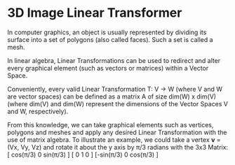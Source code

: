 # 3D Image Linear Transformer

In computer graphics, an object is usually represented by dividing its surface into a set of polygons (also called faces). Such a set is called a mesh.

In linear algebra, Linear Transformations can be used to redirect and alter every graphical element (such as vectors or matrices) within a Vector Space.

Conveniently, every valid Linear Transformation T: V -> W (where V and W are vector spaces) can be defined as a matrix A of size dim(W) x dim(V) (where dim(V) and dim(W) represent the dimensions of the Vector Spaces V and W, respectively).

From this knowledge, we can take graphical elements such as vertices, polygons and meshes and apply any desired Linear Transformation with the use of matrix algebra. To illustrate an example, we could take a vertex **v** = (Vx, Vy, Vz) and rotate it about the y axis by π/3 radians with the 3x3 Matrix:
[ cos(π/3) 0 sin(π/3) ]
[    0     1     0    ]
[-sin(π/3) 0 cos(π/3) ]
